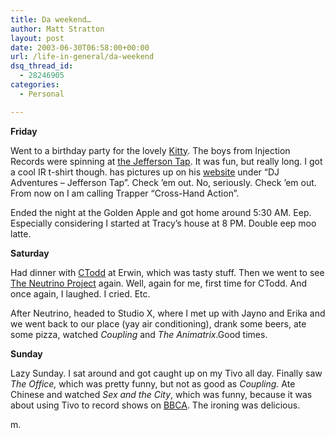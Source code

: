 ```yaml
---
title: Da weekend…
author: Matt Stratton
layout: post
date: 2003-06-30T06:58:00+00:00
url: /life-in-general/da-weekend
dsq_thread_id:
  - 28246905
categories:
  - Personal

---
```

**Friday**
  
Went to a birthday party for the lovely [Kitty][1]. The boys from Injection Records were spinning at [the Jefferson Tap][2]. It was fun, but really long. I got a cool IR t-shirt though. has pictures up on his [website][3] under &#8220;DJ Adventures &#8211; Jefferson Tap&#8221;. Check &#8217;em out. No, seriously. Check &#8217;em out. From now on I am calling Trapper &#8220;Cross-Hand Action&#8221;.

Ended the night at the Golden Apple and got home around 5:30 AM. Eep. Especially considering I started at Tracy&#8217;s house at 8 PM. Double eep moo latte.

**Saturday**
  
Had dinner with [CTodd][4] at Erwin, which was tasty stuff. Then we went to see [The Neutrino Project][5] again. Well, again for me, first time for CTodd. And once again, I laughed. I cried. Etc.

After Neutrino, headed to Studio X, where I met up with Jayno and Erika and we went back to our place (yay air conditioning), drank some beers, ate some pizza, watched _Coupling_ and _The Animatrix_.Good times.

**Sunday**
  
Lazy Sunday. I sat around and got caught up on my Tivo all day. Finally saw _The Office,_ which was pretty funny, but not as good as _Coupling._ Ate Chinese and watched _Sex and the City_, which was funny, because it was about using Tivo to record shows on [BBCA][6]. The ironing was delicious.

m.

 [1]: http://dailykitty.blogspot.com/
 [2]: http://www.jeffersontap.com/
 [3]: http://www.tjmweb.com
 [4]: http://www.ctodd.org
 [5]: http://www.fuzzyco.com/productions/neutrino/index.html
 [6]: http://www.bbcamerica.com